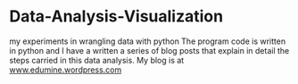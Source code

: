 # Data-Analysis-Visualization
my experiments in wrangling data with python
The program code is written in python and I have a written a series of blog posts that explain in detail the steps carried in this data analysis. My blog is at www.edumine.wordpress.com
